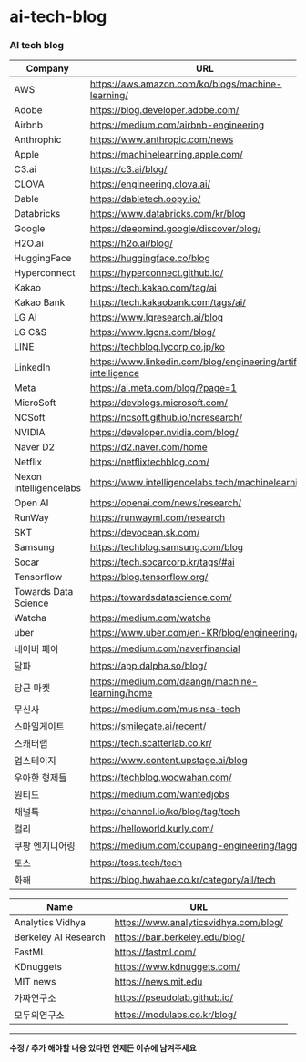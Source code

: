 # ai-tech-blog

### AI tech blog 
|**Company**|**URL**|
|---|---|
|AWS|https://aws.amazon.com/ko/blogs/machine-learning/|
|Adobe|https://blog.developer.adobe.com/|
|Airbnb|https://medium.com/airbnb-engineering|
|Anthrophic|https://www.anthropic.com/news|
|Apple|https://machinelearning.apple.com/|
|C3.ai|https://c3.ai/blog/|
|CLOVA|https://engineering.clova.ai/|
|Dable|https://dabletech.oopy.io/|
|Databricks|https://www.databricks.com/kr/blog|
|Google|https://deepmind.google/discover/blog/|
|H2O.ai|https://h2o.ai/blog/|
|HuggingFace|https://huggingface.co/blog|
|Hyperconnect|https://hyperconnect.github.io/|
|Kakao|https://tech.kakao.com/tag/ai|
|Kakao Bank|https://tech.kakaobank.com/tags/ai/|
|LG AI|https://www.lgresearch.ai/blog|
|LG C&S|https://www.lgcns.com/blog/|
|LINE|https://techblog.lycorp.co.jp/ko|
|LinkedIn|https://www.linkedin.com/blog/engineering/artificial-intelligence|
|Meta|https://ai.meta.com/blog/?page=1|
|MicroSoft|https://devblogs.microsoft.com/|
|NCSoft|https://ncsoft.github.io/ncresearch/|
|NVIDIA|https://developer.nvidia.com/blog/|
|Naver D2|https://d2.naver.com/home|
|Netflix|https://netflixtechblog.com/|
|Nexon intelligencelabs|https://www.intelligencelabs.tech/machinelearning|
|Open AI|https://openai.com/news/research/|
|RunWay|https://runwayml.com/research|
|SKT|https://devocean.sk.com/|
|Samsung|https://techblog.samsung.com/blog|
|Socar|https://tech.socarcorp.kr/tags/#ai|
|Tensorflow|https://blog.tensorflow.org/|
|Towards Data Science|https://towardsdatascience.com/|
|Watcha|https://medium.com/watcha|
|uber|https://www.uber.com/en-KR/blog/engineering/|
|네이버 페이|https://medium.com/naverfinancial|
|달파|https://app.dalpha.so/blog/|
|당근 마켓|https://medium.com/daangn/machine-learning/home|
|무신사|https://medium.com/musinsa-tech|
|스마일게이트|https://smilegate.ai/recent/|
|스캐터랩|https://tech.scatterlab.co.kr/|
|업스테이지|https://www.content.upstage.ai/blog|
|우아한 형제들|https://techblog.woowahan.com/|
|원티드|https://medium.com/wantedjobs|
|채널톡|https://channel.io/ko/blog/tag/tech|
|컬리|https://helloworld.kurly.com/|
|쿠팡 엔지니어링|https://medium.com/coupang-engineering/tagged/ai|
|토스|https://toss.tech/tech|
|화해|https://blog.hwahae.co.kr/category/all/tech|


|**Name**|**URL**|
|---|---|
|Analytics Vidhya|https://www.analyticsvidhya.com/blog/|
|Berkeley AI Research|https://bair.berkeley.edu/blog/|
|FastML|https://fastml.com/|
|KDnuggets|https://www.kdnuggets.com/|
|MIT news|https://news.mit.edu|
|가짜연구소|https://pseudolab.github.io/|
|모두의연구소|https://modulabs.co.kr/blog/|

---
**수정 / 추가 해야할 내용 있다면 언제든 이슈에 남겨주세요**